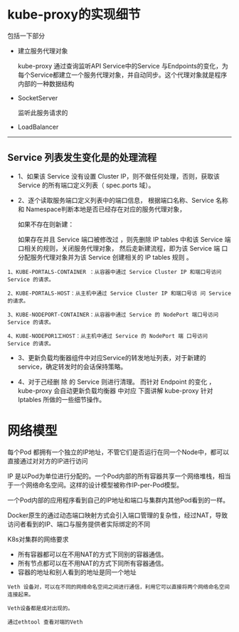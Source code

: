 
# kube-proxy的实现细节

包括一下部分

- 建立服务代理对象
  
  kube-proxy 通过查询监听API Service中的Service 与Endpoints的变化，为每个Service都建立一个服务代理对象，并自动同步。这个代理对象就是程序内部的一种数据结构

- SocketServer

    监听此服务请求的

- LoadBalancer


--- 

##  Service 列表发生变化是的处理流程

- 1、如果该 Service 没有设置 Cluster IP，则不做任何处理，否则，获取该 Service 的所有端口定义列表（ spec.ports 域）。

- 2、逐个读取服务端口定义列表中的端口信息，
    根据端口名称、Service 名称和 Namespace判断本地是否已经存在对应的服务代理对象，

    如果不存在则新建：

    如果存在并且 Service 端口被修改过 ，则先删除 IP tables 中和该 Service 端口相关的规则，关闭服务代理对象，
    然后走新建流程，即为该 Service 端 口分配服务代理对象并为该 Service 创建相关的 IP tables 规则 。

```
1、KUBE-PORTALS-CONTAINER ：从容器中通过 Service Cluster IP 和端口号访问 Service 的请求。 

2、KUBE-PORTALS-HOST：从主机中通过 Service Cluster IP 和端口号访 问 Service 的请求。

3、KUBE-NODEPORT-CONTAINER：从容器中通过 Service 的 NodePort 端口号访问 Service 的请求。

4、KUBE-NODEPOR1工HOST：从主机中通过 Service 的 NodePort 端 口号访问 Service 的请求。
```
    
    

- 3、更新负载均衡器组件中对应Service的转发地址列表，对于新建的service，确定转发时的会话保持策略。 


- 4、对于己经删 除 的 Service 则进行清理。 而针对 Endpoint 的变化 ， kube-proxy 会自动更新负载均衡器 中对应 下面讲解 kube-proxy 针对 Iptables 所做的一些细节操作。


# 网络模型
每个Pod 都拥有一个独立的IP地址，不管它们是否运行在同一个Node中，都可以直接通过对对方的IP进行访问

IP 是以Pod为单位进行分配的。一个Pod内部的所有容器共享一个网络堆栈，相当于一个网络命名空间。这样的设计模型被称作IP-per-Pod模型。

一个Pod内部的应用程序看到自己的IP地址和端口与集群内其他Pod看到的一样。

Docker原生的通过动态端口映射方式会引入端口管理的复杂性，经过NAT，导致访问者看到的IP、端口与服务提供者实际绑定的不同


K8s对集群的网络要求
- 所有容器都可以在不用NAT的方式下同别的容器通信。
- 所有节点都可以在不用NAT的方式下同所有容器通信。
- 容器的地址和别人看到的地址是同一个地址


```
Veth 设备对，可以在不同的网络命名空间之间进行通信，利用它可以直接将两个网络命名空间连接起来。

Veth设备都是成对出现的。

通过ethtool 查看对端的Veth

```